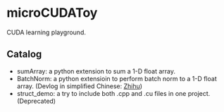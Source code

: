 # microCUDAToy
CUDA learning playground.
## Catalog
- sumArray: a python extension to sum a 1-D float array.
- BatchNorm: a python extensioin to perform batch norm to a 1-D float array. (Devlog in simplified Chinese: [Zhihu](https://zhuanlan.zhihu.com/p/660135045))
- struct_demo: a try to include both .cpp and .cu files in one project. (Deprecated)

